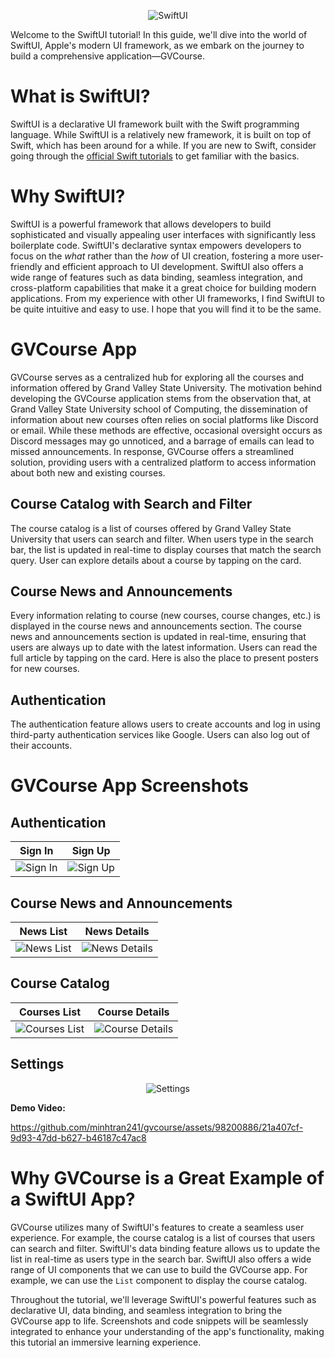 <p align="center">
  <img src="https://github.com/minhtran241/gvcourses/blob/main/screenshots/swiftui2.png" alt="SwiftUI">
</p>

Welcome to the SwiftUI tutorial! In this guide, we'll dive into the world of SwiftUI, Apple's modern UI framework, as we embark on the journey to build a comprehensive application—GVCourse.

# What is SwiftUI?

SwiftUI is a declarative UI framework built with the Swift programming language. While SwiftUI is a relatively new framework, it is built on top of Swift, which has been around for a while. If you are new to Swift, consider going through the [official Swift tutorials](https://developer.apple.com/tutorials/swiftui) to get familiar with the basics.

# Why SwiftUI?

SwiftUI is a powerful framework that allows developers to build sophisticated and visually appealing user interfaces with significantly less boilerplate code. SwiftUI's declarative syntax empowers developers to focus on the *what* rather than the *how* of UI creation, fostering a more user-friendly and efficient approach to UI development. SwiftUI also offers a wide range of features such as data binding, seamless integration, and cross-platform capabilities that make it a great choice for building modern applications. From my experience with other UI frameworks, I find SwiftUI to be quite intuitive and easy to use. I hope that you will find it to be the same.

# GVCourse App

GVCourse serves as a centralized hub for exploring all the courses and information offered by Grand Valley State University. The motivation behind developing the GVCourse application stems from the observation that, at Grand Valley State University school of Computing, the dissemination of information about new courses often relies on social platforms like Discord or email. While these methods are effective, occasional oversight occurs as Discord messages may go unnoticed, and a barrage of emails can lead to missed announcements. In response, GVCourse offers a streamlined solution, providing users with a centralized platform to access information about both new and existing courses.

## Course Catalog with Search and Filter

The course catalog is a list of courses offered by Grand Valley State University that users can search and filter. When users type in the search bar, the list is updated in real-time to display courses that match the search query. User can explore details about a course by tapping on the card.

## Course News and Announcements

Every information relating to course (new courses, course changes, etc.) is displayed in the course news and announcements section. The course news and announcements section is updated in real-time, ensuring that users are always up to date with the latest information. Users can read the full article by tapping on the card. Here is also the place to present posters for new courses.

## Authentication

The authentication feature allows users to create accounts and log in using third-party authentication services like Google. Users can also log out of their accounts.

# GVCourse App Screenshots

## Authentication

Sign In | Sign Up
--- | ---
![Sign In](https://github.com/minhtran241/gvcourses/blob/main/screenshots/signin.png) | ![Sign Up](https://github.com/minhtran241/gvcourses/blob/main/screenshots/signup.png)

## Course News and Announcements

News List | News Details
--- | ---
![News List](https://github.com/minhtran241/gvcourses/blob/main/screenshots/news_list.png) | ![News Details](https://github.com/minhtran241/gvcourses/blob/main/screenshots/news_details.png)

## Course Catalog

Courses List | Course Details
--- | ---
![Courses List](https://github.com/minhtran241/gvcourses/blob/main/screenshots/courses_list.png) | ![Course Details](https://github.com/minhtran241/gvcourses/blob/main/screenshots/course_details.png)

## Settings

<!-- ![Settings](https://github.com/minhtran241/gvcourses/blob/main/screenshots/settings.png) -->
<p align="center">
  <img src="https://github.com/minhtran241/gvcourses/blob/main/screenshots/settings.png" alt="Settings">
</p>

**Demo Video:**

<https://github.com/minhtran241/gvcourse/assets/98200886/21a407cf-9d93-47dd-b627-b46187c47ac8>

# Why GVCourse is a Great Example of a SwiftUI App?

GVCourse utilizes many of SwiftUI's features to create a seamless user experience. For example, the course catalog is a list of courses that users can search and filter. SwiftUI's data binding feature allows us to update the list in real-time as users type in the search bar. SwiftUI also offers a wide range of UI components that we can use to build the GVCourse app. For example, we can use the `List` component to display the course catalog.

Throughout the tutorial, we'll leverage SwiftUI's powerful features such as declarative UI, data binding, and seamless integration to bring the GVCourse app to life. Screenshots and code snippets will be seamlessly integrated to enhance your understanding of the app's functionality, making this tutorial an immersive learning experience.
